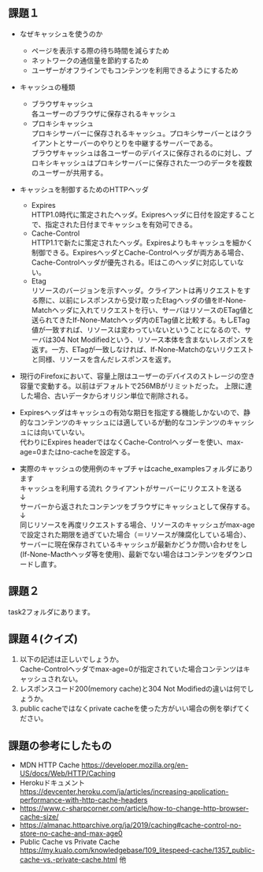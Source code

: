 ## 課題１
- なぜキャッシュを使うのか
  - ページを表示する際の待ち時間を減らすため
  - ネットワークの通信量を節約するため
  - ユーザーがオフラインでもコンテンツを利用できるようにするため
- キャッシュの種類
  - ブラウザキャッシュ  
    各ユーザーのブラウザに保存されるキャッシュ
  - プロキシキャッシュ  
    プロキシサーバーに保存されるキャッシュ。プロキシサーバーとはクライアントとサーバーのやりとりを中継するサーバーである。  
    ブラウザキャッシュは各ユーザーのデバイスに保存されるのに対し、プロキシキャッシュはプロキシサーバーに保存された一つのデータを複数のユーザーが共用する。

- キャッシュを制御するためのHTTPヘッダ
  - Expires  
    HTTP1.0時代に策定されたヘッダ。Exipresヘッダに日付を設定することで、指定された日付までキャッシュを有効可できる。
  - Cache-Control  
    HTTP1.1で新たに策定されたヘッダ。Expiresよりもキャッシュを細かく制御できる。ExpiresヘッダとCache-Controlヘッダが両方ある場合、Cache-Controlヘッダが優先される。IEはこのヘッダに対応していない。
  - Etag  
    リソースのバージョンを示すヘッダ。クライアントは再リクエストをする際に、以前にレスポンスから受け取ったEtagヘッダの値をIf-None-Matchヘッダに入れてリクエストを行い、サーバはリソースのETag値と送られてきたIf-None-Matchヘッダ内のETag値と比較する。もしETag値が一致すれば、リソースは変わっていないということになるので、サーバは304 Not Modifiedという、リソース本体を含まないレスポンスを返す。一方、ETagが一致しなければ、If-None-Matchのないリクエストと同様、リソースを含んだレスポンスを返す。

- 現行のFirefoxにおいて、容量上限はユーザーのデバイスのストレージの空き容量で変動する。以前はデフォルトで256MBがリミットだった。
  上限に達した場合、古いデータからオリジン単位で削除される。

- Expiresヘッダはキャッシュの有効な期日を指定する機能しかないので、静的なコンテンツのキャッシュには適しているが動的なコンテンツのキャッシュには向いていない。  
  代わりにExpires headerではなくCache-Controlヘッダーを使い、max-age=0またはno-cacheを設定する。


- 実際のキャッシュの使用例のキャプチャはcache_examplesフォルダにあります  
  キャッシュを利用する流れ
  クライアントがサーバーにリクエストを送る  
  ↓  
  サーバーから返されたコンテンツをブラウザにキャッシュとして保存する。  
  ↓  
  同じリソースを再度リクエストする場合、リソースのキャッシュがmax-ageで設定された期限を過ぎていた場合（＝リソースが陳腐化している場合）、サーバーに現在保存されているキャッシュが最新かどうか問い合わせをし(If-None-Macthヘッダ等を使用)、最新でない場合はコンテンツをダウンロードし直す。

## 課題２
task2フォルダにあります。

## 課題４(クイズ)
  1. 以下の記述は正しいでしょうか。  
    Cache-Controlヘッダでmax-age=0が指定されていた場合コンテンツはキャッシュされない。
  2. レスポンスコード200(memory cache)と304 Not Modifiedの違いは何でしょうか。
  3. public cacheではなくprivate cacheを使った方がいい場合の例を挙げてください。

## 課題の参考にしたもの
- MDN HTTP Cache
  https://developer.mozilla.org/en-US/docs/Web/HTTP/Caching
- Herokuドキュメント　　
  https://devcenter.heroku.com/ja/articles/increasing-application-performance-with-http-cache-headers
- https://www.c-sharpcorner.com/article/how-to-change-http-browser-cache-size/  
- https://almanac.httparchive.org/ja/2019/caching#cache-control-no-store-no-cache-and-max-age0
- Public Cache vs Private Cache
  https://my.kualo.com/knowledgebase/109_litespeed-cache/1357_public-cache-vs.-private-cache.html
他

